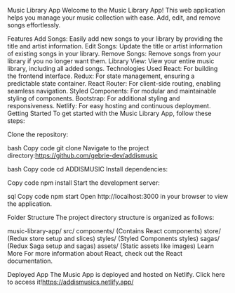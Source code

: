 Music Library App
Welcome to the Music Library App! This web application helps you manage your music collection with ease. Add, edit, and remove songs effortlessly.

Features
Add Songs: Easily add new songs to your library by providing the title and artist information.
Edit Songs: Update the title or artist information of existing songs in your library.
Remove Songs: Remove songs from your library if you no longer want them.
Library View: View your entire music library, including all added songs.
Technologies Used
React: For building the frontend interface.
Redux: For state management, ensuring a predictable state container.
React Router: For client-side routing, enabling seamless navigation.
Styled Components: For modular and maintainable styling of components.
Bootstrap: For additional styling and responsiveness.
Netlify: For easy hosting and continuous deployment.
Getting Started
To get started with the Music Library App, follow these steps:

Clone the repository:

bash
Copy code
git clone 
Navigate to the project directory:https://github.com/gebrie-dev/addismusic

bash
Copy code
cd ADDISMUSIC
Install dependencies:

Copy code
npm install
Start the development server:

sql
Copy code
npm start
Open http://localhost:3000 in your browser to view the application.

Folder Structure
The project directory structure is organized as follows:

music-library-app/
src/
components/ (Contains React components)
store/ (Redux store setup and slices)
styles/ (Styled Components styles)
sagas/ (Redux Saga setup and sagas)
assets/ (Static assets like images)
Learn More
For more information about React, check out the React documentation.

Deployed App
The Music  App is deployed and hosted on Netlify. Click here to access it!https://addismusics.netlify.app/


